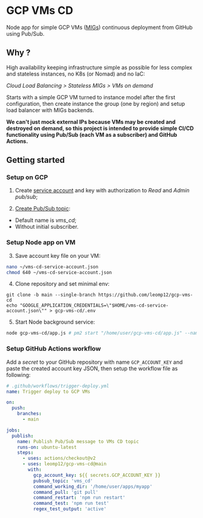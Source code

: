 # GCP VMs CD

Node app for simple GCP VMs ([MIGs](https://cloud.google.com/compute/docs/instance-groups))
continuous deployment from GitHub using Pub/Sub.

## Why ?

High availability keeping infrastructure simple as possible for less complex and stateless instances,
no K8s (or Nomad) and no IaC:

_Cloud Load Balancing > Stateless MIGs > VMs on demand_

Starts with a simple GCP VM turned to instance model after the first configuration,
then create instance the group (one by region) and setup load balancer with MIGs backends.

**We can't just mock external IPs because VMs may be created and destroyed on demand,
so this project is intended to provide simple CI/CD functionality using Pub/Sub (each VM as a subscriber)
and GitHub Actions.**

## Getting started

### Setup on GCP

1. Create [service account](https://cloud.google.com/docs/authentication/getting-started#creating_a_service_account)
and key with authorization to _Read_ and _Admin pub/sub_;

2. [Create Pub/Sub topic](https://console.cloud.google.com/cloudpubsub/topic/list?modal=create_topic):
  - Default name is *vms_cd*;
  - Without initial subscriber.

### Setup Node app on VM

3. Save account key file on your VM:
```bash
nano ~/vms-cd-service-account.json
chmod 640 ~/vms-cd-service-account.json
```

4. Clone repository and set minimal env:
```
git clone -b main --single-branch https://github.com/leomp12/gcp-vms-cd
echo "GOOGLE_APPLICATION_CREDENTIALS=\"$HOME/vms-cd-service-account.json\"" > gcp-vms-cd/.env
```

5. Start Node background service:
```bash
node gcp-vms-cd/app.js # pm2 start "/home/user/gcp-vms-cd/app.js" --name "deploy" --max-memory-restart 200M --restart-delay=3000
```

### Setup GitHub Actions workflow

Add a _secret_ to your GitHub repository with name `GCP_ACCOUNT_KEY` and paste the
created account key JSON, then setup the workflow file as following:

```yml
# .github/workflows/trigger-deploy.yml
name: Trigger deploy to GCP VMs

on:
  push:
    branches:
      - main

jobs:
  publish:
    name: Publish Pub/Sub message to VMs CD topic
    runs-on: ubuntu-latest
    steps:
      - uses: actions/checkout@v2
      - uses: leomp12/gcp-vms-cd@main
        with:
          gcp_account_key: ${{ secrets.GCP_ACCOUNT_KEY }}
          pubsub_topic: 'vms_cd'
          command_working_dir: '/home/user/apps/myapp'
          command_pull: 'git pull'
          command_restart: 'npm run restart'
          command_test: 'npm run test'
          regex_test_output: 'active'
```
